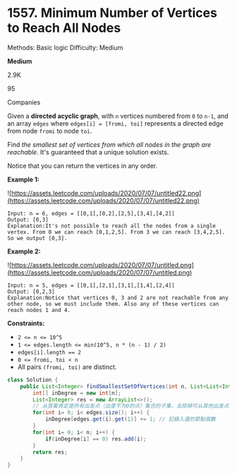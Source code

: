 # 1557. Minimum Number of Vertices to Reach All Nodes

Methods: Basic logic
Difficulty: Medium

**Medium**

2.9K

95

Companies

Given a **directed acyclic graph**, with `n` vertices numbered from `0` to `n-1`, and an array `edges` where `edges[i] = [fromi, toi]` represents a directed edge from node `fromi` to node `toi`.

Find *the smallest set of vertices from which all nodes in the graph are reachable*. It's guaranteed that a unique solution exists.

Notice that you can return the vertices in any order.

**Example 1:**

![https://assets.leetcode.com/uploads/2020/07/07/untitled22.png](https://assets.leetcode.com/uploads/2020/07/07/untitled22.png)

```
Input: n = 6, edges = [[0,1],[0,2],[2,5],[3,4],[4,2]]
Output: [0,3]
Explanation:It's not possible to reach all the nodes from a single vertex. From 0 we can reach [0,1,2,5]. From 3 we can reach [3,4,2,5]. So we output [0,3].
```

**Example 2:**

![https://assets.leetcode.com/uploads/2020/07/07/untitled.png](https://assets.leetcode.com/uploads/2020/07/07/untitled.png)

```
Input: n = 5, edges = [[0,1],[2,1],[3,1],[1,4],[2,4]]
Output: [0,2,3]
Explanation:Notice that vertices 0, 3 and 2 are not reachable from any other node, so we must include them. Also any of these vertices can reach nodes 1 and 4.

```

**Constraints:**

- `2 <= n <= 10^5`
- `1 <= edges.length <= min(10^5, n * (n - 1) / 2)`
- `edges[i].length == 2`
- `0 <= fromi, toi < n`
- All pairs `(fromi, toi)` are distinct.

```java
class Solution {
    public List<Integer> findSmallestSetOfVertices(int n, List<List<Integer>> edges) {
        int[] inDegree = new int[n];
        List<Integer> res = new ArrayList<>();
        // 从答案肯定是所有出发点（出度不为0的点）集合的子集，去除掉可从其他出发点到达的点即可。
        for(int i= 0; i< edges.size(); i++) {
            inDegree[edges.get(i).get(1)] += 1; // 記錄入邊的節點個數
        }
        for(int i= 0; i< n; i++) {
            if(inDegree[i] == 0) res.add(i);
        }
        return res;
    }
}
```